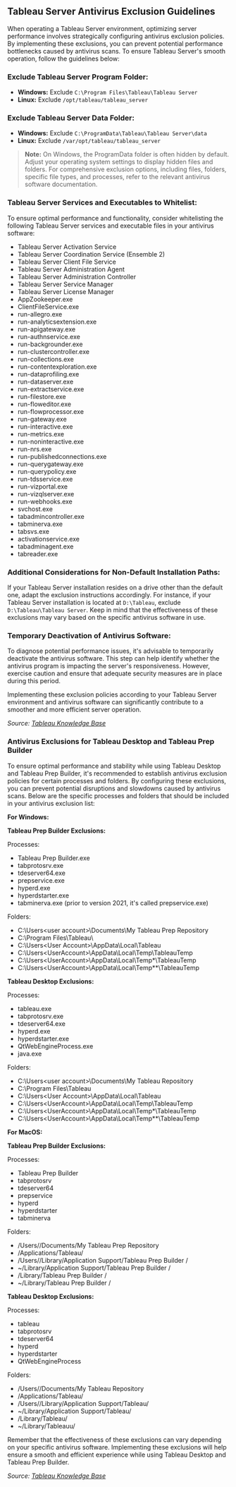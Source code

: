 ## Tableau Server Antivirus Exclusion Guidelines

When operating a Tableau Server environment, optimizing server performance involves strategically configuring antivirus exclusion policies. By implementing these exclusions, you can prevent potential performance bottlenecks caused by antivirus scans. To ensure Tableau Server's smooth operation, follow the guidelines below:

### Exclude Tableau Server Program Folder:

- **Windows:** Exclude `C:\Program Files\Tableau\Tableau Server`
- **Linux:** Exclude `/opt/tableau/tableau_server`

### Exclude Tableau Server Data Folder:

- **Windows:** Exclude `C:\ProgramData\Tableau\Tableau Server\data`
- **Linux:** Exclude `/var/opt/tableau/tableau_server`

> **Note:** On Windows, the ProgramData folder is often hidden by default. Adjust your operating system settings to display hidden files and folders. For comprehensive exclusion options, including files, folders, specific file types, and processes, refer to the relevant antivirus software documentation.

### Tableau Server Services and Executables to Whitelist:

To ensure optimal performance and functionality, consider whitelisting the following Tableau Server services and executable files in your antivirus software:

- Tableau Server Activation Service
- Tableau Server Coordination Service (Ensemble 2)
- Tableau Server Client File Service
- Tableau Server Administration Agent
- Tableau Server Administration Controller
- Tableau Server Service Manager
- Tableau Server License Manager
- AppZookeeper.exe
- ClientFileService.exe
- run-allegro.exe
- run-analyticsextension.exe
- run-apigateway.exe
- run-authnservice.exe
- run-backgrounder.exe
- run-clustercontroller.exe
- run-collections.exe
- run-contentexploration.exe
- run-dataprofiling.exe
- run-dataserver.exe
- run-extractservice.exe
- run-filestore.exe
- run-floweditor.exe
- run-flowprocessor.exe
- run-gateway.exe
- run-interactive.exe
- run-metrics.exe
- run-noninteractive.exe
- run-nrs.exe
- run-publishedconnections.exe
- run-querygateway.exe
- run-querypolicy.exe
- run-tdsservice.exe
- run-vizportal.exe
- run-vizqlserver.exe
- run-webhooks.exe
- svchost.exe
- tabadmincontroller.exe
- tabminerva.exe
- tabsvs.exe
- activationservice.exe
- tabadminagent.exe
- tabreader.exe

### Additional Considerations for Non-Default Installation Paths:

If your Tableau Server installation resides on a drive other than the default one, adapt the exclusion instructions accordingly. For instance, if your Tableau Server installation is located at `D:\Tableau`, exclude `D:\Tableau\Tableau Server`. Keep in mind that the effectiveness of these exclusions may vary based on the specific antivirus software in use.

### Temporary Deactivation of Antivirus Software:

To diagnose potential performance issues, it's advisable to temporarily deactivate the antivirus software. This step can help identify whether the antivirus program is impacting the server's responsiveness. However, exercise caution and ensure that adequate security measures are in place during this period.

Implementing these exclusion policies according to your Tableau Server environment and antivirus software can significantly contribute to a smoother and more efficient server operation.

*Source: [Tableau Knowledge Base](https://kb.tableau.com/articles/howto/improving-performance-by-using-antivirus-exclusions)*


### Antivirus Exclusions for Tableau Desktop and Tableau Prep Builder

To ensure optimal performance and stability while using Tableau Desktop and Tableau Prep Builder, it's recommended to establish antivirus exclusion policies for certain processes and folders. By configuring these exclusions, you can prevent potential disruptions and slowdowns caused by antivirus scans. Below are the specific processes and folders that should be included in your antivirus exclusion list:

**For Windows:**

**Tableau Prep Builder Exclusions:**

Processes:
- Tableau Prep Builder.exe
- tabprotosrv.exe
- tdeserver64.exe
- prepservice.exe
- hyperd.exe
- hyperdstarter.exe
- tabminerva.exe (prior to version 2021, it's called prepservice.exe)

Folders:
- C:\Users\<user account>\Documents\My Tableau Prep Repository
- C:\Program Files\Tableau\
- C:\Users\<User Account>\AppData\Local\Tableau
- C:\Users\<UserAccount>\AppData\Local\Temp\TableauTemp
- C:\Users\<UserAccount>\AppData\Local\Temp\*\TableauTemp
- C:\Users\<UserAccount>\AppData\Local\Temp\*\*\TableauTemp

**Tableau Desktop Exclusions:**

Processes:
- tableau.exe
- tabprotosrv.exe
- tdeserver64.exe
- hyperd.exe
- hyperdstarter.exe
- QtWebEngineProcess.exe
- java.exe

Folders:
- C:\Users\<user account>\Documents\My Tableau Repository
- C:\Program Files\Tableau
- C:\Users\<User Account>\AppData\Local\Tableau
- C:\Users\<UserAccount>\AppData\Local\Temp\TableauTemp
- C:\Users\<UserAccount>\AppData\Local\Temp\*\TableauTemp
- C:\Users\<UserAccount>\AppData\Local\Temp\*\*\TableauTemp

**For MacOS:**

**Tableau Prep Builder Exclusions:**

Processes:
- Tableau Prep Builder
- tabprotosrv
- tdeserver64
- prepservice
- hyperd
- hyperdstarter
- tabminerva

Folders:
- /Users/<user account>/Documents/My Tableau Prep Repository
- /Applications/Tableau/
- /Users/<user>/Library/Application Support/Tableau Prep Builder <version>/
- ~/Library/Application Support/Tableau Prep Builder <version>/
- /Library/Tableau Prep Builder <version>/
- ~/Library/Tableau Prep Builder <version>/

**Tableau Desktop Exclusions:**

Processes:
- tableau
- tabprotosrv
- tdeserver64
- hyperd
- hyperdstarter
- QtWebEngineProcess

Folders:
- /Users/<user account>/Documents/My Tableau Repository
- /Applications/Tableau/
- /Users/<user>/Library/Application Support/Tableau/
- ~/Library/Application Support/Tableau/
- /Library/Tableau/
- ~/Library/Tableauu/

Remember that the effectiveness of these exclusions can vary depending on your specific antivirus software. Implementing these exclusions will help ensure a smooth and efficient experience while using Tableau Desktop and Tableau Prep Builder.

*Source: [Tableau Knowledge Base](https://kb.tableau.com/articles/howto/improving-performance-by-using-antivirus-exclusions)*

